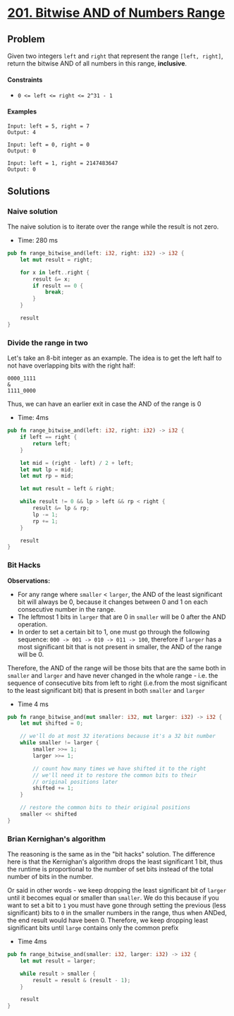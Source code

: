 # [201. Bitwise AND of Numbers Range](https://leetcode.com/problems/bitwise-and-of-numbers-range/)

## Problem

Given two integers `left` and `right` that represent the range `[left, right]`,
return the bitwise AND of all numbers in this range, **inclusive**.

#### Constraints

* `0 <= left <= right <= 2^31 - 1`

#### Examples

```text
Input: left = 5, right = 7
Output: 4
```

```text
Input: left = 0, right = 0
Output: 0
```

```text
Input: left = 1, right = 2147483647
Output: 0
```

## Solutions

### Naive solution

The naive solution is to iterate over the range while the result is not zero.

* Time: 280 ms

```rust
pub fn range_bitwise_and(left: i32, right: i32) -> i32 {
    let mut result = right;

    for x in left..right {
        result &= x;
        if result == 0 {
            break;
        }
    }

    result
}
```

### Divide the range in two

Let's take an 8-bit integer as an example. The idea is to get the left half to
not have overlapping bits with the right half:

```text
0000_1111
&
1111_0000
```

Thus, we can have an earlier exit in case the AND of the range is 0

* Time: 4ms

```rust
pub fn range_bitwise_and(left: i32, right: i32) -> i32 {
    if left == right {
        return left;
    }

    let mid = (right - left) / 2 + left;
    let mut lp = mid;
    let mut rp = mid;

    let mut result = left & right;

    while result != 0 && lp > left && rp < right {
        result &= lp & rp;
        lp -= 1;
        rp += 1;
    }

    result
}
```

### Bit Hacks

**Observations:**

* For any range where `smaller` < `larger`, the AND of the least significant bit
  will always be 0, because it changes between 0 and 1 on each consecutive
  number in the range.
* The leftmost 1 bits in `larger` that are 0 in `smaller` will be 0 after the
  AND operation.
* In order to set a certain bit to 1, one must go through the following
  sequence: `000 -> 001 -> 010 -> 011 -> 100`, therefore if `larger` has a most
  significant bit that is not present in smaller, the AND of the range will be
    0.

Therefore, the AND of the range will be those bits that are the same both
in `smaller` and `larger` and have never changed in the whole range - i.e. the
sequence of consecutive bits from left to right (i.e.from the most significant
to the least significant bit) that is present in both `smaller` and `larger`

* Time 4 ms

```rust
pub fn range_bitwise_and(mut smaller: i32, mut larger: i32) -> i32 {
    let mut shifted = 0;

    // we'll do at most 32 iterations because it's a 32 bit number
    while smaller != larger {
        smaller >>= 1;
        larger >>= 1;

        // count how many times we have shifted it to the right
        // we'll need it to restore the common bits to their 
        // original positions later
        shifted += 1;
    }

    // restore the common bits to their original positions
    smaller << shifted
}
```

### Brian Kernighan's algorithm

The reasoning is the same as in the "bit hacks" solution. The difference here is
that the Kernighan's algorithm drops the least significant 1 bit, thus the
runtime is proportional to the number of set bits instead of the total number of
bits in the number.

Or said in other words - we keep dropping the least significant bit of `larger`
until it becomes equal or smaller than `smaller`. We do this because if you want
to set a bit to `1` you must have gone through setting the previous (less
significant) bits to `0` in the smaller numbers in the range, thus when ANDed,
the end result would have been 0. Therefore, we keep dropping least significant
bits until `large` contains only the common prefix

* Time 4ms

```rust
pub fn range_bitwise_and(smaller: i32, larger: i32) -> i32 {
    let mut result = larger;

    while result > smaller {
        result = result & (result - 1);
    }

    result
}
```